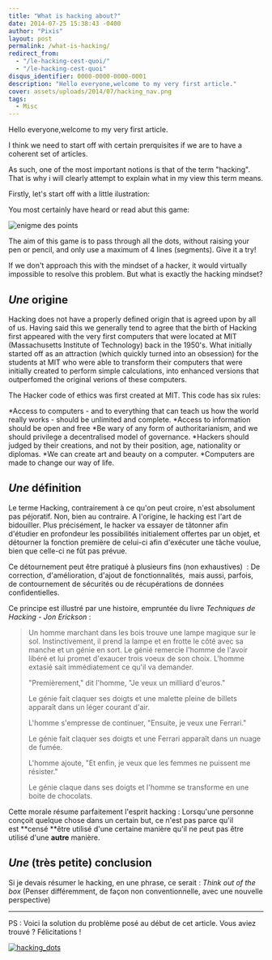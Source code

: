 ```yaml
---
title: "What is hacking about?"
date: 2014-07-25 15:38:43 -0400
author: "Pixis"
layout: post
permalink: /what-is-hacking/
redirect_from:
  - "/le-hacking-cest-quoi/"
  - "/le-hacking-cest-quoi"
disqus_identifier: 0000-0000-0000-0001
description: "Hello everyone,welcome to my very first article."
cover: assets/uploads/2014/07/hacking_nav.png
tags:
  - Misc
---
```


Hello everyone,welcome to my very first article.

I think we need to start off with certain prerquisites if we are to have a coherent set of articles.

As such, one of the most important notions is that of the term "hacking". That is why i will clearly attempt to explain what in my view this term means. 


<!--more-->

Firstly, let's start off with a little ilustration:

You most certainly have heard or read abut this game:

![enigme des points](/assets/uploads/2014/07/150px-9dots.svg_.png)


The aim of this game is to pass through all the dots, without raising your pen or pencil, and only use a maximum of 4 lines (segments). Give it a try!

If we don't approach this with the mindset of a hacker, it would virtually impossible to resolve this problem. But what is exactly the hacking mindset?

## _Une_ origine

Hacking does not have a properly defined origin that is agreed upon by all of us. Having said this we generally tend to agree that the birth of Hacking first appeared with the very first computers that were located at MIT (Massachusetts Institute of Technology) back in the 1950's. What initially started off as an attraction (which quickly turned into an obsession) for the students at MIT who were able to transform their computers that were initially created to perform simple calculations, into enhanced versions that outperfomed the original verions of these computers. 

The Hacker code of ethics was first created at MIT. This code has six rules: 

  *Access to computers - and to everything that can teach us how the world really works - should be unlimited and complete.
  *Access to information should be open and free
  *Be wary of any form of authoritarianism, and we should privilege a decentralised model of governance.
  *Hackers should judged by their creations, and not by their position, age, nationality or diplomas.
  *We can create art and beauty on a computer.
  *Computers are made to change our way of life.


## _Une_ définition

Le terme Hacking, contrairement à ce qu'on peut croire, n'est absolument pas péjoratif. Non, bien au contraire. A l'origine, le hacking est l'art de bidouiller. Plus précisément, le hacker va essayer de tâtonner afin d'étudier en profondeur les possibilités initialement offertes par un objet, et détourner la fonction première de celui-ci afin d'exécuter une tâche voulue, bien que celle-ci ne fût pas prévue.

Ce détournement peut être pratiqué à plusieurs fins (non exhaustives)  : De correction, d'amélioration, d'ajout de fonctionnalités,  mais aussi, parfois, de contournement de sécurités ou de récupérations de données confidentielles.

Ce principe est illustré par une histoire, empruntée du livre _Techniques de Hacking - Jon Erickson_ :

> Un homme marchant dans les bois trouve une lampe magique sur le sol. Instinctivement, il prend la lampe et en frotte le côté avec sa manche et un génie en sort. Le génié remercie l'homme de l'avoir libéré et lui promet d'exaucer trois voeux de son choix. L'homme extasié sait immédiatement ce qu'il va demander.
> 
> "Premièrement," dit l'homme, "Je veux un milliard d'euros."
> 
> Le génie fait claquer ses doigts et une malette pleine de billets apparaît dans un léger courant d'air.
> 
> L'homme s'empresse de continuer, "Ensuite, je veux une Ferrari."
> 
> Le génie fait claquer ses doigts et une Ferrari apparaît dans un nuage de fumée.
> 
> L'homme ajoute, "Et enfin, je veux que les femmes ne puissent me résister."
> 
> Le génie claque dans ses doigts et l'homme se transforme en une boite de chocolats.

Cette morale résume parfaitement l'esprit hacking : Lorsqu'une personne conçoit quelque chose dans un certain but, ce n'est pas parce qu'il est **censé **être utilisé d'une certaine manière qu'il ne peut pas être utilisé d'une **autre** manière.

## _Une_ (très petite) conclusion

Si je devais résumer le hacking, en une phrase, ce serait : _Think out of the box_ (Penser différemment, de façon non conventionnelle, avec une nouvelle perspective)

* * *

PS : Voici la solution du problème posé au début de cet article. Vous aviez trouvé ? Félicitations !

[![hacking_dots](/assets/uploads/2014/07/hacking_dots.png)](/assets/uploads/2014/07/hacking_dots.png)
